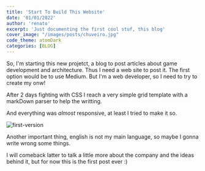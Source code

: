 ```yaml
---
title: 'Start To Build This Website'
date: '01/01/2022'
author: 'renato'
excerpt: 'Just documenting the first cool stuf, this blog'
cover_image: "/images/posts/chuveiro.jpg"
code_theme: atomDark
categories: [BLOG]
---
```


So, I'm starting this new projetct, a blog to post articles about game development and architecture. Thus I need a web site to post it. The first option would be to use Medium. But I'm a web developer, so I need to try to create my onw!

After 2 days fighting with CSS I reach a very simple grid template with a markDown parser to help the writting.

And everything was *almost* responsive, at least I tried to make it so.



![first-version](/images/posts/first-version.gif)

Another important thing, english is not my main language, so maybe I gonna write wrong some things.

I will comeback latter to talk a little more about the company and the ideas behind it, but for now this is the first post ever :)

